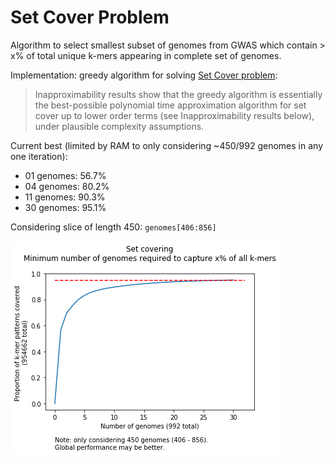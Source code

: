 # Set Cover Problem

Algorithm to select smallest subset of genomes from GWAS which contain > x% of total unique k-mers appearing in complete set of genomes.

Implementation: greedy algorithm for solving [Set Cover problem](https://en.wikipedia.org/wiki/Set_cover_problem#Greedy_algorithm):

> Inapproximability results show that the greedy algorithm is essentially the best-possible polynomial time approximation algorithm for set cover up to lower order terms (see Inapproximability results below), under plausible complexity assumptions.   

Current best (limited by RAM to only considering ~450/992 genomes in any one iteration):

- 01 genomes: 56.7%
- 04 genomes: 80.2%
- 11 genomes: 90.3%
- 30 genomes: 95.1%

Considering slice of length 450: `genomes[406:856]`

![Graph of coverage vs number of genomes](/images/set_cover_graph.png)
